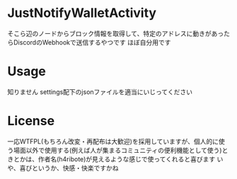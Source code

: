 # JustNotifyWalletActivity
そこら辺のノードからブロック情報を取得して、特定のアドレスに動きがあったらDiscordのWebhookで送信するやつです
ほぼ自分用です

# Usage
知りません
settings配下のjsonファイルを適当にいじってください

# License
一応WTFPL(もちろん改変・再配布は大歓迎)を採用していますが、個人的に使う場面以外で使用する(例えば人が集まるコミュニティの便利機能として使う)ときとかは、作者名(h4ribote)が見えるような感じで使ってくれると喜びます
いや、喜びというか、快感・快楽ですかね
